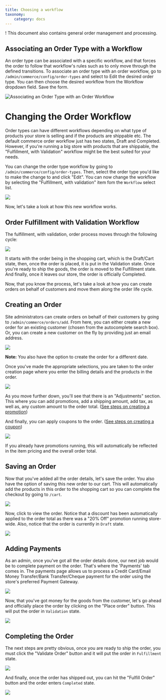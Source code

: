 ```yaml
---
title: Choosing a workflow
taxonomy:
    category: docs
---
```


! This document also contains general order management and processing.

## Associating an Order Type with a Workflow

An order type can be associated with a specific workflow, and that forces the order to follow that workflow's rules such as to only move through the defined transitions. To associate an order type with an order workflow, go to ``/admin/commerce/config/order-types`` and select to Edit the desired order type. You can then choose the desired workflow from the Workflow dropdown field. Save the form.

![Associating an Order Type with an Order Workflow](../../images/order_workflow_association.jpg)

Changing the Order Workflow
===========================

Order types can have different workflows depending on what type of products your store is selling and if the products are shippable etc. The default commerce order workflow just has two states, Draft and Completed. However, if you're running a big store with products that are shippable, the "Fulfillment, with Validation" workflow might be the best suited for your needs.

You can change the order type workflow by going to `/admin/commerce/config/order-types`. Then, select the order type you'd like to make the change to and click "Edit". You can now change the workflow by selecting the "Fulfillment, with validation" item fom the `Workflow` select list.

![](../../images/select_order_type_workflow.png)

Now, let's take a look at how this new workflow works.

## Order Fulfillment with Validation Workflow

The fulfillment, with validation, order process moves through the following cycle:

![](../../images/order_workflow.png)

It starts with the order being in the shopping cart, which is the Draft/Cart state, then, once the order is placed, it is put in the Validation state. Once you're ready to ship the goods, the order is moved to the Fulfillment state. And finally, once it leaves our store, the order is officially Completed.

Now, that you know the process, let's take a look at how you can create orders on behalf of customers and move them along the order life cycle.

Creating an Order
-----------------
Site administrators can create orders on behalf of their customers by going to ``/admin/commerce/orders/add``. From here, you can either create a new order for an existing customer (chosen from the autocomplete search box). Or, you can create a new customer on the fly by providing just an email address.

![](../../images/create_a_new_order.png)

**Note:** You also have the option to create the order for a different date.

Once you've made the appropriate selections, you are taken to the order creation page where you enter the billing details and the products in the order.

![](../../images/order_details.png)

As you move further down, you'll see that there is an "Adjustments" section. This where you can add promotions, add a shipping amount, add tax, as well as, any custom amount to the order total. ([See steps on creating a promotion](../../../06.product-merchandising/01.create-promotion))

 And finally, you can apply coupons to the order. ([See steps on creating a coupon](../../../06.product-merchandising/02.create-coupon))

![](../../images/applying_coupons_to_order.png)

If you already have promotions running, this will automatically be reflected in the item pricing and the overall order total.

Saving an Order
---------------

Now that you've added all the order details, let's save the order. You also have the option of saving this new order to our cart. This will automatically add the products in this order to the shopping cart so you can complete the checkout by going to ``/cart``.

![](../../images/save_order_to_cart.png)

Now, click to view the order. Notice that a discount has been automatically applied to the order total as there was a "20% Off" promotion running store-wide. Also, notice that the order is currently in `Draft` state.

![](../../images/promotion_applied_to_order.png)

Adding Payments
----------------

As an admin, once you've got all the order details done, our next job would be to complete payment on the order. That's where the 'Payments' tab comes in. The payments page allows us to process a Credit Card/Email Money Transfer/Bank Transfer/Cheque payment for the order using the store's preferred Payment Gateway.

![](../../images/capture_order_payment.png)

Now, that you've got money for the goods from the customer, let's go ahead and officially place the order by clicking on the "Place order" button. This will put the order in `Validation` state.

![](../../images/order_in_validation_state.png)

Completing the Order
--------------------

The next steps are pretty obvious, once you are ready to ship the order, you must click the "Validate Order" button and it will put the order in `Fulfillment` state.

![](../../images/order_in_fulfillment_state.png)

And finally, once the order has shipped out, you can hit the "Fulfill Order" button and the order enters `Completed` state.

![](../../images/order_completed.png)
